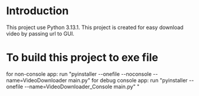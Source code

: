 # Introduction
This project use Python 3.13.1.
This project is created for easy download video by passing url to GUI.

# To build this project to exe file
for non-console app: run "pyinstaller --onefile --noconsole --name=VideoDownloader main.py" 
for debug console app: run "pyinstaller --onefile --name=VideoDownloader_Console main.py"
" 